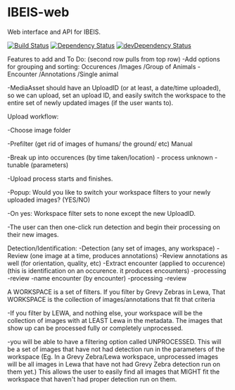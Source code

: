 # IBEIS-web
Web interface and API for IBEIS.

[![Build Status](https://travis-ci.org/Danlowe95/IBEIS-web.svg?branch=master)](https://travis-ci.org/Danlowe95/IBEIS-web)
[![Dependency Status](https://david-dm.org/Danlowe95/IBEIS-web.svg)](https://david-dm.org/Danlowe95/IBEIS-web)
[![devDependency Status](https://david-dm.org/Danlowe95/IBEIS-web/dev-status.svg)](https://david-dm.org/Danlowe95/IBEIS-web#info=devDependencies)

Features to add and To Do:              (second row pulls from top row)
-Add options for grouping and sorting: Occurences /Images      /Group of Animals
                                      -Encounter  /Annotations /Single animal

-MediaAsset should have an UploadID (or at least, a date/time uploaded), so we can upload, set an upload ID, and easily switch the workspace to the entire set of newly updated images (if the user wants to).





Upload workflow:

-Choose image folder

-Prefilter (get rid of images of humans/ the ground/ etc) Manual 

-Break up into occurences (by time taken/location) - process unknown - tunable (parameters)

-Upload process starts and finishes.

-Popup: Would you like to switch your workspace filters to your newly uploaded images? (YES/NO)

-On yes: Workspace filter sets to none except the new UploadID. 

-The user can then one-click run detection and begin their processing on their new images.

Detection/Identification:
-Detection (any set of images, any workspace)
  -Review (one image at a time, produces annotations)
  -Review annotations as well (for orientation, quality, etc)
-Extract encounter (applied to occurence) (this is identification on an occurence. it produces encounters)
  -processing
  -review
  -name encounter  (by encounter)
    -processing 
    -review


A WORKSPACE is a set of filters. If you filter by Grevy Zebras in Lewa, That WORKSPACE is the collection of images/annotations that fit that criteria

-If you filter by LEWA, and nothing else, your workspace will be the collection of images with at LEAST Lewa in the metadata. The images that show up can be processed fully or completely unprocessed.

-you will be able to have a filtering option called UNPROCESSED.  This will be a set of images that have not had detection run in the parameters of the workspace (Eg. In a Grevy Zebra/Lewa workspace, unprocessed images will be all images in Lewa that have not had Grevy Zebra detection run on them yet.)  This allows the user to easily find all images that MIGHT fit the workspace that haven't had proper detection run on them.
